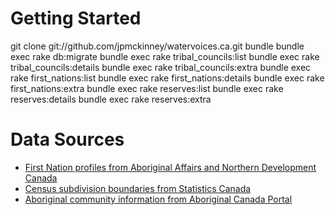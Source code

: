 # Getting Started

git clone git://github.com/jpmckinney/watervoices.ca.git
bundle
bundle exec rake db:migrate
bundle exec rake tribal_councils:list
bundle exec rake tribal_councils:details
bundle exec rake tribal_councils:extra
bundle exec rake first_nations:list
bundle exec rake first_nations:details
bundle exec rake first_nations:extra
bundle exec rake reserves:list
bundle exec rake reserves:details
bundle exec rake reserves:extra

# Data Sources

* [First Nation profiles from Aboriginal Affairs and Northern Development Canada](http://pse5-esd5.ainc-inac.gc.ca/fnp/Main/Index.aspx?lang=eng)
* [Census subdivision boundaries from Statistics Canada](http://www12.statcan.gc.ca/census-recensement/2011/geo/bound-limit/bound-limit-eng.cfm)
* [Aboriginal community information from Aboriginal Canada Portal](http://www.aboriginalcanada.gc.ca/acp/community/site.nsf/index_en.html?OpenPage)
